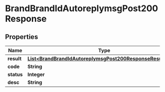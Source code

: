 

# BrandBrandIdAutoreplymsgPost200Response


## Properties

| Name | Type | Description | Notes |
|------------ | ------------- | ------------- | -------------|
|**result** | [**List&lt;BrandBrandIdAutoreplymsgPost200ResponseResultInner&gt;**](BrandBrandIdAutoreplymsgPost200ResponseResultInner.md) |  |  [optional] |
|**code** | **String** |  |  [optional] |
|**status** | **Integer** |  |  [optional] |
|**desc** | **String** |  |  [optional] |




